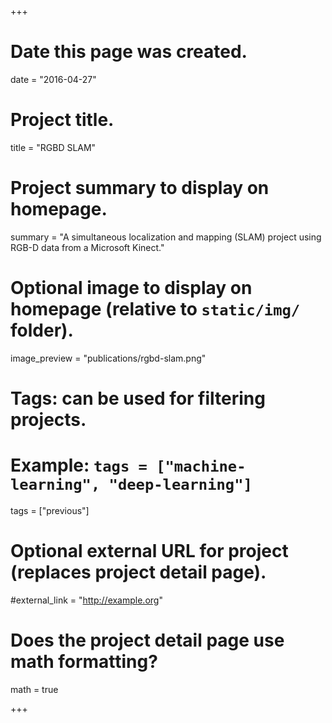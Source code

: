 +++
# Date this page was created.
date = "2016-04-27"

# Project title.
title = "RGBD SLAM"

# Project summary to display on homepage.
summary = "A simultaneous localization and mapping (SLAM) project using RGB-D data from a Microsoft Kinect."

# Optional image to display on homepage (relative to `static/img/` folder).
image_preview = "publications/rgbd-slam.png"

# Tags: can be used for filtering projects.
# Example: `tags = ["machine-learning", "deep-learning"]`
tags = ["previous"]

# Optional external URL for project (replaces project detail page).
#external_link = "http://example.org"

# Does the project detail page use math formatting?
math = true

+++

